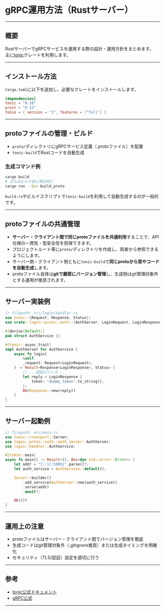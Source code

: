 # gRPC運用方法（Rustサーバー）

---

## 概要

RustサーバーでgRPCサービスを運用する際の設計・運用方針をまとめます。  
主に[tonic](https://docs.rs/tonic/)クレートを利用します。

---

## インストール方法

`Cargo.toml`に以下を追加し、必要なクレートをインストールします。

```toml
[dependencies]
tonic = "0.10"
prost = "0.12"
tokio = { version = "1", features = ["full"] }
```

---

## protoファイルの管理・ビルド

- `proto/`ディレクトリにgRPCサービス定義（.protoファイル）を配置
- `tonic-build`でRustコードを自動生成

### 生成コマンド例

```sh
cargo build
# またはビルド前に明示的に
cargo run --bin build_proto
```

`build.rs`やビルドスクリプトで`tonic-build`を利用して自動生成するのが一般的です。

---

## protoファイルの共通管理

- **サーバー・クライアント間で同じprotoファイルを共通利用**することで、API仕様の一貫性・型安全性を担保できます。
- プロジェクトルート等に`proto/`ディレクトリを作成し、両者から参照できるようにします。
- サーバー側・クライアント側ともに`tonic-build`で**同じprotoから型やコードを自動生成**します。
- protoファイル自体は**gitで厳密にバージョン管理**し、生成物はgit管理対象外とする運用が推奨されます。

---

## サーバー実装例

```rust
// filepath: src/login/handler.rs
use tonic::{Request, Response, Status};
use crate::login::proto::auth::{AuthServer, LoginRequest, LoginResponse};

#[derive(Default)]
pub struct AuthService {}

#[tonic::async_trait]
impl AuthServer for AuthService {
    async fn login(
        &self,
        _request: Request<LoginRequest>,
    ) -> Result<Response<LoginResponse>, Status> {
        // ...認証ロジック...
        let reply = LoginResponse {
            token: "dummy_token".to_string(),
        };
        Ok(Response::new(reply))
    }
}
```

---

## サーバー起動例

```rust
// filepath: src/main.rs
use tonic::transport::Server;
use login::proto::auth::auth_server::AuthServer;
use login::handler::AuthService;

#[tokio::main]
async fn main() -> Result<(), Box<dyn std::error::Error>> {
    let addr = "[::1]:50051".parse()?;
    let auth_service = AuthService::default();

    Server::builder()
        .add_service(AuthServer::new(auth_service))
        .serve(addr)
        .await?;

    Ok(())
}
```

---

## 運用上の注意

- protoファイルはサーバー・クライアント間でバージョン管理を徹底
- 生成コードはgit管理対象外（.gitignore推奨）または生成タイミングを明確化
- セキュリティ（TLS/認証）設定を適切に行う

---

## 参考

- [tonic公式ドキュメント](https://docs.rs/tonic/)
- [gRPC公式](https://grpc.io/docs/)

---

